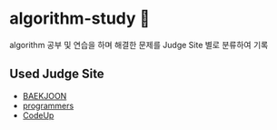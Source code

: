 # algorithm-study 📒
algorithm 공부 및 연습을 하며 해결한 문제를 Judge Site 별로 분류하여 기록

## Used Judge Site
- <a href="https://www.acmicpc.net/">BAEKJOON</a>
- <a href="https://programmers.co.kr/">programmers</a>
- <a href="https://codeup.kr/">CodeUp</a>